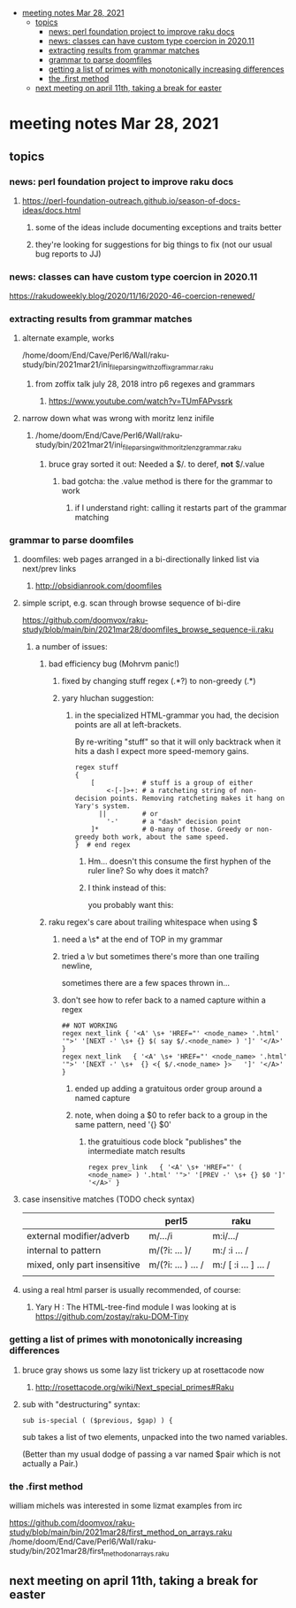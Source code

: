 - [meeting notes Mar 28, 2021](#org1099cbe)
  - [topics](#orgf690bd6)
    - [news: perl foundation project to improve raku docs](#orgc404aa2)
    - [news: classes can have custom type coercion in 2020.11](#org369c7a5)
    - [extracting results from grammar matches](#org8c3aaa4)
    - [grammar to parse doomfiles](#org7bdb171)
    - [getting a list of primes with monotonically increasing differences](#org1bd1d52)
    - [the .first method](#orgaf73f39)
  - [next meeting on april 11th, taking a break for easter](#orge2fa4ed)


<a id="org1099cbe"></a>

# meeting notes Mar 28, 2021


<a id="orgf690bd6"></a>

## topics


<a id="orgc404aa2"></a>

### news: perl foundation project to improve raku docs

1.  <https://perl-foundation-outreach.github.io/season-of-docs-ideas/docs.html>

    1.  some of the ideas include documenting exceptions and traits better
    
    2.  they're looking for suggestions for big things to fix (not our usual bug reports to JJ)


<a id="org369c7a5"></a>

### news: classes can have custom type coercion in 2020.11

<https://rakudoweekly.blog/2020/11/16/2020-46-coercion-renewed/>


<a id="org8c3aaa4"></a>

### extracting results from grammar matches

1.  alternate example, works

    /home/doom/End/Cave/Perl6/Wall/raku-study/bin/2021mar21/ini<sub>file</sub><sub>parsing</sub><sub>with</sub><sub>zoffix</sub><sub>grammar.raku</sub>
    
    1.  from zoffix talk july 28, 2018 intro p6 regexes and grammars
    
        1.  <https://www.youtube.com/watch?v=TUmFAPvssrk>

2.  narrow down what was wrong with moritz lenz inifile

    1.  /home/doom/End/Cave/Perl6/Wall/raku-study/bin/2021mar21/ini<sub>file</sub><sub>parsing</sub><sub>with</sub><sub>moritz</sub><sub>lenz</sub><sub>grammar.raku</sub>
    
        1.  bruce gray sorted it out: Needed a $/.<value> to deref, **not** $/.value
        
            1.  bad gotcha: the .value method is there for the grammar to work
            
                1.  if I understand right: calling it restarts part of the grammar matching


<a id="org7bdb171"></a>

### grammar to parse doomfiles

1.  doomfiles: web pages arranged in a bi-directionally linked list via next/prev links

    1.  <http://obsidianrook.com/doomfiles>

2.  simple script, e.g. scan through browse sequence of bi-dire

    <https://github.com/doomvox/raku-study/blob/main/bin/2021mar28/doomfiles_browse_sequence-ii.raku>
    
    1.  a number of issues:
    
        1.  bad efficiency bug (Mohrvm panic!)
        
            1.  fixed by changing   stuff regex (.\*?) to non-greedy (.\*)
            
            2.  yary hluchan suggestion:
            
                1.  in the specialized HTML-grammar you had, the decision points are all at left-brackets.
                
                    By re-writing "stuff" so that it will only backtrack when it hits a dash I expect more speed-memory gains.
                    
                    ```perl6-mode
                    regex stuff 
                    {
                        [            # stuff is a group of either
                            <-[-]>+: # a ratcheting string of non-decision points. Removing ratcheting makes it hang on Yary's system.
                          ||         # or
                            '-'      # a "dash" decision point
                        ]*           # 0-many of those. Greedy or non-greedy both work, about the same speed.
                    }  # end regex
                    ```
                    
                    1.  Hm&#x2026; doesn't this consume the first hyphen of the ruler line?  So why does it match?
                    
                    2.  I think instead of this:
                    
                        you probably want this:
        
        2.  raku regex's care about trailing whitespace when using $
        
            1.  need a \s* at the end of TOP in my grammar
            
            2.  tried a \v but sometimes there's more than one trailing newline,
            
                sometimes there are a few spaces thrown in&#x2026;
            
            3.  don't see how to refer back to a named capture within a regex
            
                ```perl6-mode
                ## NOT WORKING
                regex next_link { '<A' \s+ 'HREF="' <node_name> '.html' '">' '[NEXT -' \s+ {} $( say $/.<node_name> ) ']' '</A>' } 
                regex next_link   { '<A' \s+ 'HREF="' <node_name> '.html' '">' '[NEXT -' \s+  {} <{ $/.<node_name> }>   ']' '</A>' }
                ```
                
                1.  ended up adding a gratuitous order group around a named capture
                
                2.  note, when doing a $0 to refer back to a group in the same pattern, need '{} $0'
                
                    1.  the gratuitious code block "publishes" the intermediate match results
                    
                        ```perl6-mode
                        regex prev_link   { '<A' \s+ 'HREF="' ( <node_name> ) '.html' '">' '[PREV -' \s+ {} $0 ']' '</A>' }
                        ```

3.  case insensitive matches (TODO check syntax)

    |                              | perl5                        | raku                            |
    |---------------------------- |---------------------------- |------------------------------- |
    | external modifier/adverb     | m/&#x2026;/i                 | m:i/&#x2026;/                   |
    | internal to pattern          | m/(?i: &#x2026; )/           | m:/ :i &#x2026; /               |
    | mixed, only part insensitive | m/(?i: &#x2026; ) &#x2026; / | m:/ [ :i &#x2026; ] &#x2026;  / |
    |                              |                              |                                 |

4.  using a real html parser is usually recommended, of course:

    1.  Yary H : The HTML-tree-find module I was looking at is <https://github.com/zostay/raku-DOM-Tiny>


<a id="org1bd1d52"></a>

### getting a list of primes with monotonically increasing differences

1.  bruce gray shows us some lazy list trickery up at rosettacode now

    1.  <http://rosettacode.org/wiki/Next_special_primes#Raku>

2.  sub with "destructuring" syntax:

    ```perl6-mode
    sub is-special ( ($previous, $gap) ) {
    ```
    
    sub takes a list of two elements, unpacked into the two named variables.
    
    (Better than my usual dodge of passing a var named $pair which is not actually a Pair.)


<a id="orgaf73f39"></a>

### the .first method

william michels was interested in some lizmat examples from irc

<https://github.com/doomvox/raku-study/blob/main/bin/2021mar28/first_method_on_arrays.raku> /home/doom/End/Cave/Perl6/Wall/raku-study/bin/2021mar28/first<sub>method</sub><sub>on</sub><sub>arrays.raku</sub>


<a id="orge2fa4ed"></a>

## next meeting on april 11th, taking a break for easter
